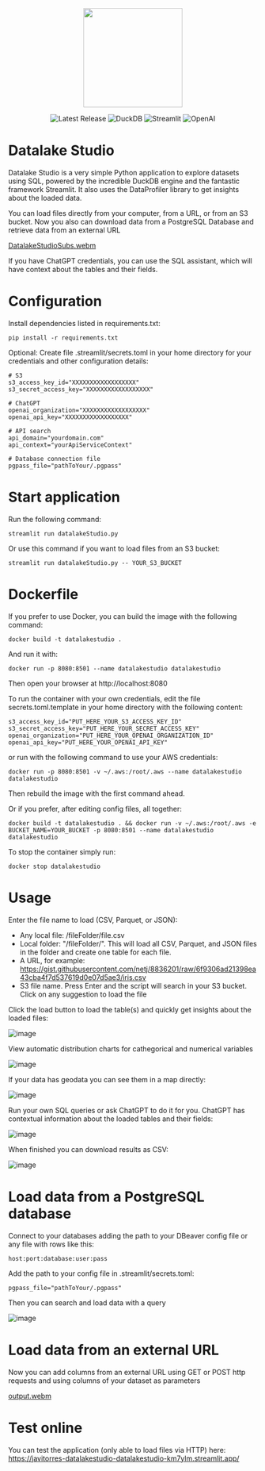 <div align="center">
<img src="https://github.com/javitorres/datalakeStudio/assets/4235424/462ac5ee-21a8-4a75-b3bc-cf90d36089b4" height="200">
</div>

<p align="center">
    <img src="https://img.shields.io/badge/Version-0.1.0-red" alt="Latest Release">
    <img src="https://img.shields.io/badge/DuckDB-0.8.0-yellow" alt="DuckDB">
    <img src="https://img.shields.io/badge/Streamlit-1.21.0-blueviolet" alt="Streamlit">
    <img src="https://img.shields.io/badge/OpenAI-0.27.6-green" alt="OpenAI">
</p>


# Datalake Studio
Datalake Studio is a very simple Python application to explore datasets using SQL, powered by the incredible DuckDB engine and the fantastic framework Streamlit. It also uses the DataProfiler library to get insights about the loaded data.

You can load files directly from your computer, from a URL, or from an S3 bucket. Now you also can download data from a PostgreSQL Database and retrieve data from an external URL

[DatalakeStudioSubs.webm](https://github.com/javitorres/datalakeStudio/assets/4235424/e4396cfb-297a-4ce4-bf8d-f751d0b9dbd0)

If you have ChatGPT credentials, you can use the SQL assistant, which will have context about the tables and their fields.

# Configuration

Install dependencies listed in requirements.txt:

```
pip install -r requirements.txt
```
Optional: Create file .streamlit/secrets.toml in your home directory for your credentials and other configuration details:

```
# S3
s3_access_key_id="XXXXXXXXXXXXXXXXXX"
s3_secret_access_key="XXXXXXXXXXXXXXXXXX"

# ChatGPT
openai_organization="XXXXXXXXXXXXXXXXXX"
openai_api_key="XXXXXXXXXXXXXXXXXX"

# API search
api_domain="yourdomain.com"
api_context="yourApiServiceContext"

# Database connection file
pgpass_file="pathToYour/.pgpass"
```


# Start application
Run the following command:

```
streamlit run datalakeStudio.py
```

Or use this command if you want to load files from an S3 bucket:

```
streamlit run datalakeStudio.py -- YOUR_S3_BUCKET
```

# Dockerfile

If you prefer to use Docker, you can build the image with the following command:

```
docker build -t datalakestudio .
```

And run it with:

```
docker run -p 8080:8501 --name datalakestudio datalakestudio
```

Then open your browser at http://localhost:8080

To run the container with your own credentials, edit the file secrets.toml.template in your home directory with the following content:

```
s3_access_key_id="PUT_HERE_YOUR_S3_ACCESS_KEY_ID"
s3_secret_access_key="PUT_HERE_YOUR_SECRET_ACCESS_KEY"
openai_organization="PUT_HERE_YOUR_OPENAI_ORGANIZATION_ID"
openai_api_key="PUT_HERE_YOUR_OPENAI_API_KEY"
```

or run with the following command to use your AWS credentials:

```
docker run -p 8080:8501 -v ~/.aws:/root/.aws --name datalakestudio datalakestudio
```

Then rebuild the image with the first command ahead.

Or if you prefer, after editing config files, all together:
```
docker build -t datalakestudio . && docker run -v ~/.aws:/root/.aws -e BUCKET_NAME=YOUR_BUCKET -p 8080:8501 --name datalakestudio datalakestudio
```

To stop the container simply run:

```
docker stop datalakestudio
```


# Usage

Enter the file name to load (CSV, Parquet, or JSON):

* Any local file: /fileFolder/file.csv
* Local folder: "/fileFolder/". This will load all CSV, Parquet, and JSON files in the folder and create one table for each file.
* A URL, for example: 
https://gist.githubusercontent.com/netj/8836201/raw/6f9306ad21398ea43cba4f7d537619d0e07d5ae3/iris.csv
* S3 file name. Press Enter and the script will search in your S3 bucket. Click on any suggestion to load the file


Click the load button to load the table(s) and quickly get insights about the loaded files:

![image](https://github.com/javitorres/datalakeStudio/assets/4235424/9e19f603-0926-4240-9a36-76a1176b40df)

View automatic distribution charts for cathegorical and numerical variables 

![image](https://github.com/javitorres/datalakeStudio/assets/4235424/f1fc034b-1026-48b3-87e1-91a768a5032b)

If your data has geodata you can see them in a map directly:

![image](https://github.com/javitorres/datalakeStudio/assets/4235424/6cef3eff-9882-4731-9579-ec3dc237bc10)

Run your own SQL queries or ask ChatGPT to do it for you. ChatGPT has contextual information about the loaded tables and their fields:

![image](https://github.com/javitorres/datalakeStudio/assets/4235424/105c115b-f7ed-49de-801a-ca317628af08)

When finished you can download results as CSV:

![image](https://github.com/javitorres/datalakeStudio/assets/4235424/30acd76f-a2b3-489d-9290-e511ae94f6a8)

# Load data from a PostgreSQL database

Connect to your databases adding the path to your DBeaver config file or any file with rows like this:

```
host:port:database:user:pass
```

Add the path to your config file in .streamlit/secrets.toml:

```
pgpass_file="pathToYour/.pgpass"
```
Then you can search and load data with a query

![image](https://github.com/javitorres/datalakeStudio/assets/4235424/823ca136-0c39-4956-abfe-18ab736bda5c)



# Load data from an external URL

Now you can add columns from an external URL using GET or POST http requests and using columns of your dataset as parameters

[output.webm](https://github.com/javitorres/datalakeStudio/assets/4235424/a57d2377-7513-499b-8b84-bf1e4875f5a8)


# Test online

You can test the application (only able to load files via HTTP) here: https://javitorres-datalakestudio-datalakestudio-km7ylm.streamlit.app/





